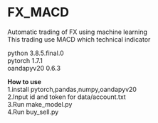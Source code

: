 # FX_MACD
Automatic trading of FX using machine learning  
This trading use MACD which technical indicator

python 3.8.5.final.0  
pytorch 1.7.1  
oandapyv20 0.6.3

**How to use**   
1.install pytorch,pandas,numpy,oandapyv20  
2.Input id and token for data/account.txt  
3.Run make_model.py  
4.Run buy_sell.py  